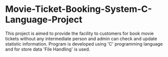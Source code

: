 # Movie-Ticket-Booking-System-C-Language-Project
This project is aimed to provide the facility to customers for book movie tickets without any intermediate person and admin can check and update statistic information. Program is developed using 'C' programming language and for store data 'File Handling' is used.
